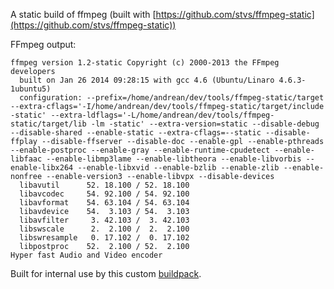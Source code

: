 A static build of ffmpeg (built with [https://github.com/stvs/ffmpeg-static](https://github.com/stvs/ffmpeg-static))

FFmpeg output:

    ffmpeg version 1.2-static Copyright (c) 2000-2013 the FFmpeg developers
      built on Jan 26 2014 09:28:15 with gcc 4.6 (Ubuntu/Linaro 4.6.3-1ubuntu5)
      configuration: --prefix=/home/andrean/dev/tools/ffmpeg-static/target --extra-cflags='-I/home/andrean/dev/tools/ffmpeg-static/target/include -static' --extra-ldflags='-L/home/andrean/dev/tools/ffmpeg-static/target/lib -lm -static' --extra-version=static --disable-debug --disable-shared --enable-static --extra-cflags=--static --disable-ffplay --disable-ffserver --disable-doc --enable-gpl --enable-pthreads --enable-postproc --enable-gray --enable-runtime-cpudetect --enable-libfaac --enable-libmp3lame --enable-libtheora --enable-libvorbis --enable-libx264 --enable-libxvid --enable-bzlib --enable-zlib --enable-nonfree --enable-version3 --enable-libvpx --disable-devices
      libavutil      52. 18.100 / 52. 18.100
      libavcodec     54. 92.100 / 54. 92.100
      libavformat    54. 63.104 / 54. 63.104
      libavdevice    54.  3.103 / 54.  3.103
      libavfilter     3. 42.103 /  3. 42.103
      libswscale      2.  2.100 /  2.  2.100
      libswresample   0. 17.102 /  0. 17.102
      libpostproc    52.  2.100 / 52.  2.100
    Hyper fast Audio and Video encoder


Built for internal use by this custom [buildpack](https://github.com/integricho/heroku-buildpack-python-ffmpeg).
